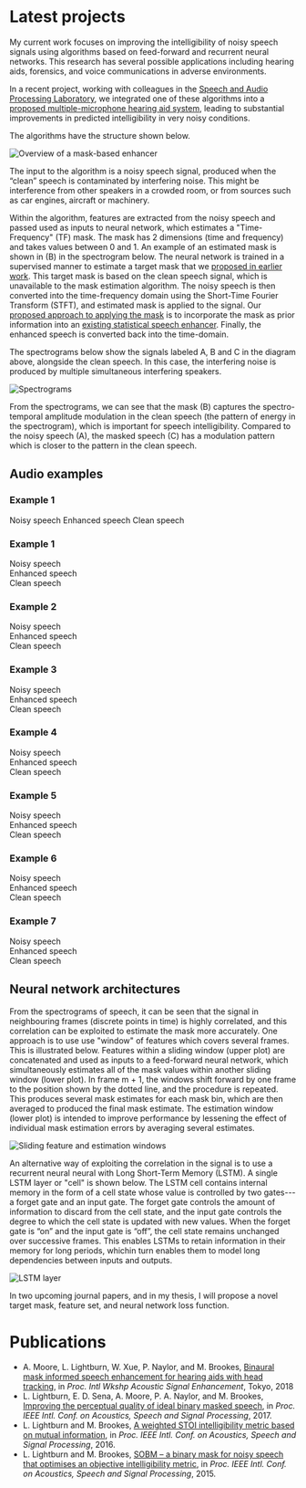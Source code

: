 # Latest projects

My current work focuses on improving the intelligibility of noisy speech signals using algorithms based on feed-forward and recurrent neural networks. This research has several possible applications including hearing aids, forensics, and voice communications in adverse environments. 

In a recent project, working with colleagues in the [Speech and Audio Processing Laboratory](https://www.commsp.ee.ic.ac.uk/~sap/), we integrated one of these algorithms into a [proposed multiple-microphone hearing aid system](https://ieeexplore.ieee.org/document/8521361), leading to substantial improvements in predicted intelligibility in very noisy conditions.

The algorithms have the structure shown below. 

![Overview of a mask-based enhancer](https://leolightburn.github.io/diagrambinarymaskestimator.png)

The input to the algorithm is a noisy speech signal, produced when the “clean” speech is contaminated by interfering noise. This might be interference from other speakers in a crowded room, or from sources such as car engines, aircraft or machinery. 

Within the algorithm, features are extracted from the noisy speech and passed used as inputs to neural network, which estimates a "Time-Frequency" (TF) mask. The mask has 2 dimensions (time and frequency) and takes values between 0 and 1. An example of an estimated mask is shown in (B) in the spectrogram below. The neural network is trained in a supervised manner to estimate a target mask that we [proposed in earlier work](https://ieeexplore.ieee.org/document/7178938). This target mask is based on the clean speech signal, which is unavailable to the mask estimation algorithm. The noisy speech is then converted into the time-frequency domain using the Short-Time Fourier Transform (STFT), and estimated mask is applied to the signal. Our [proposed approach to applying the mask](https://ieeexplore.ieee.org/document/7952238) is to incorporate the mask as prior information into an [existing statistical speech enhancer](https://ieeexplore.ieee.org/document/1001645). Finally, the enhanced speech is converted back into the time-domain. 

The spectrograms below show the signals labeled A, B and C in the diagram above, alongside the clean speech. In this case, the interfering noise is produced by multiple simultaneous interfering speakers.

![Spectrograms](https://leolightburn.github.io/SpectrogramsMaskedSpeech.png)

From the spectrograms, we can see that the mask (B) captures the spectro-temporal amplitude modulation in the clean speech (the pattern of energy in the spectrogram), which is important for speech intelligibility. Compared to the noisy speech (A), the masked speech (C) has a modulation pattern which is closer to the pattern in the clean speech.

## Audio examples

<p><H3>Example 1</H3>
Noisy speech
<audio preload="auto">
    <source src="/mp3 files/noisy1.mp3">
</audio>
Enhanced speech
<audio preload="auto">
    <source src="/mp3 files/MMSEMA1.mp3">
</audio>
Clean speech
<audio preload="auto">
    <source src="/mp3 files/clean1.mp3">
</audio>
<br></p>

### Example 1
Noisy speech
<audio preload="auto">
    <source src="/mp3 files/noisy1.mp3">
</audio>
<br>
Enhanced speech
<audio preload="auto">
    <source src="/mp3 files/MMSEMA1.mp3">
</audio>
<br>
Clean speech
<audio preload="auto">
    <source src="/mp3 files/clean1.mp3">
</audio>
<br>

### Example 2
Noisy speech
<audio preload="auto">
    <source src="/mp3 files/noisy2.mp3">
</audio>
<br>
Enhanced speech
<audio preload="auto">
    <source src="/mp3 files/MMSEMA2.mp3">
</audio>
<br>
Clean speech
<audio preload="auto">
    <source src="/mp3 files/clean2.mp3">
</audio>
<br>

### Example 3
Noisy speech
<audio preload="auto">
    <source src="/mp3 files/noisy3.mp3">
</audio>
<br>
Enhanced speech
<audio preload="auto">
    <source src="/mp3 files/MMSEMA3.mp3">
</audio>
<br>
Clean speech
<audio preload="auto">
    <source src="/mp3 files/clean3.mp3">
</audio>
<br>

### Example 4
Noisy speech
<audio preload="auto">
    <source src="/mp3 files/noisy4.mp3">
</audio>
<br>
Enhanced speech
<audio preload="auto">
    <source src="/mp3 files/MMSEMA4.mp3">
</audio>
<br>
Clean speech
<audio preload="auto">
    <source src="/mp3 files/clean4.mp3">
</audio>
<br>

### Example 5
Noisy speech
<audio preload="auto">
    <source src="/mp3 files/noisy5.mp3">
</audio>
<br>
Enhanced speech
<audio preload="auto">
    <source src="/mp3 files/MMSEMA5.mp3">
</audio>
<br>
Clean speech
<audio preload="auto">
    <source src="/mp3 files/clean5.mp3">
</audio>
<br>

### Example 6
Noisy speech
<audio preload="auto">
    <source src="/mp3 files/noisy6.mp3">
</audio>
<br>
Enhanced speech
<audio preload="auto">
    <source src="/mp3 files/MMSEMA6.mp3">
</audio>
<br>
Clean speech
<audio preload="auto">
    <source src="/mp3 files/clean6.mp3">
</audio>
<br>

### Example 7
Noisy speech
<audio preload="auto">
    <source src="/mp3 files/noisy7.mp3">
</audio>
<br>
Enhanced speech
<audio preload="auto">
    <source src="/mp3 files/MMSEMA7.mp3">
</audio>
<br>
Clean speech
<audio preload="auto">
    <source src="/mp3 files/clean7.mp3">
</audio>
<br>


## Neural network architectures 
From the spectrograms of speech, it can be seen that the signal in neighbouring frames (discrete points in time) is highly correlated, and this correlation can be exploited to estimate the mask more accurately. One approach is to use use "window" of features which covers several frames. This is illustrated below. Features within a sliding window (upper plot) are concatenated and used as inputs to a feed-forward neural network, which simultaneously estimates all of the mask values within another sliding window (lower plot). In frame m + 1, the windows shift forward by one frame to the position shown by the dotted line, and the procedure is repeated. This produces several mask estimates for each mask bin, which are then averaged to produced the final mask estimate. The estimation window (lower plot) is intended to improve performance by lessening the effect of individual mask estimation errors by averaging several estimates.

![Sliding feature and estimation windows](https://leolightburn.github.io/slidingfeatureestimationwindow.jpg)

An alternative way of exploiting the correlation in the signal is to use a recurrent neural neural with Long Short-Term Memory (LSTM). A single LSTM layer or "cell" is shown below. The LSTM cell contains internal memory in the form of a cell state whose value is controlled by two gates---a forget gate and an input gate. The forget gate controls the amount of information to discard from the cell state, and the input gate controls the degree to which the cell state is updated with new values. When the forget gate is “on” and the input gate is “off”, the cell state remains unchanged over successive frames. This enables LSTMs to retain information in their memory for long periods, whichin turn enables them to model long dependencies between inputs and outputs. 

![LSTM layer](https://leolightburn.github.io/LSTMlayer.JPG)

In two upcoming journal papers, and in my thesis, I will propose a novel target mask, feature set, and neural network loss function.


# Publications

* A. Moore, L. Lightburn, W. Xue, P. Naylor, and M. Brookes, [Binaural mask informed speech enhancement for hearing aids with head tracking](https://ieeexplore.ieee.org/document/8521361), in *Proc. Intl Wkshp Acoustic Signal Enhancement*, Tokyo, 2018
* L. Lightburn, E. D. Sena, A. Moore, P. A. Naylor, and M. Brookes, [Improving the perceptual quality of ideal binary masked speech](https://ieeexplore.ieee.org/document/7952238), in *Proc. IEEE Intl. Conf. on Acoustics, Speech and Signal Processing*, 2017.
* L. Lightburn and M. Brookes, [A weighted STOI intelligibility metric based on mutual information](https://ieeexplore.ieee.org/abstract/document/7472702), in *Proc. IEEE Intl. Conf. on Acoustics, Speech and Signal Processing*, 2016.
* L. Lightburn and M. Brookes, [SOBM – a binary mask for noisy speech that optimises an objective intelligibility metric](https://ieeexplore.ieee.org/abstract/document/7178938), in *Proc. IEEE Intl. Conf. on Acoustics, Speech and Signal Processing*, 2015.
